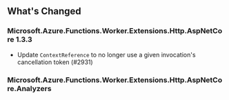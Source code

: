 ## What's Changed

<!-- Please add your release notes in the following format:
- My change description (#PR/#issue)
-->

### Microsoft.Azure.Functions.Worker.Extensions.Http.AspNetCore 1.3.3

- Update `ContextReference` to no longer use a given invocation's cancellation token (#2931)

### Microsoft.Azure.Functions.Worker.Extensions.Http.AspNetCore.Analyzers  <version>

